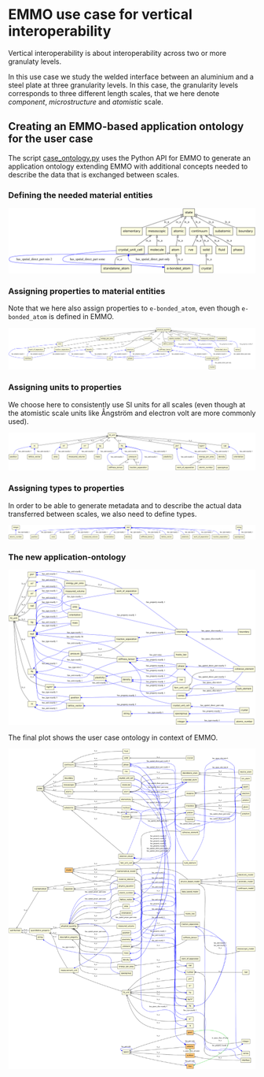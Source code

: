EMMO use case for vertical interoperability
===========================================
Vertical interoperability is about interoperability across two or more
granulaty levels.

In this use case we study the welded interface between an aluminium
and a steel plate at three granularity levels.  In this case, the
granularity levels corresponds to three different length scales, that
we here denote _component_, _microstructure_ and _atomistic_ scale.




Creating an EMMO-based application ontology for the user case
-------------------------------------------------------------
The script [case_ontology.py](case_ontology.py) uses the Python API
for EMMO to generate an application ontology extending EMMO with
additional concepts needed to describe the data that is exchanged
between scales.


### Defining the needed material entities

![Material entities (shown in context of the `state` branch in EMMO.](figs/materials.svg)


### Assigning properties to material entities

Note that we here also assign properties to `e-bonded_atom`, even though
`e-bonded_atom` is defined in EMMO.

![Relating material entities to properties.](figs/properties+materials.svg)


### Assigning units to properties
We choose here to consistently use SI units for all scales (even
though at the atomistic scale units like Ångström and electron volt
are more commonly used).

![Relating properties to units.](figs/units+properties.svg)


### Assigning types to properties
In order to be able to generate metadata and to describe the actual data
transferred between scales, we also need to define types.

![Relating properties to types.](figs/types+properties.svg)


### The new application-ontology

![All classes in the user case ontology.](figs/case_ontology.svg)

The final plot shows the user case ontology in context of EMMO.

![The user case ontology shown in context of EMMO.](figs/case_ontology-parents.svg)
